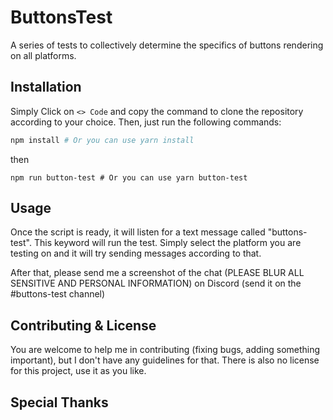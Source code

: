 # ButtonsTest
A series of tests to collectively determine the specifics of buttons rendering on all platforms.

## Installation
Simply Click on ```<> Code``` and copy the command to clone the repository according to your choice. 
Then, just run the following commands:
```sh
npm install # Or you can use yarn install
```
then
```
npm run button-test # Or you can use yarn button-test
```

## Usage
Once the script is ready, it will listen for a text message called "buttons-test". This keyword will run the test. Simply select the platform you are testing on and it will try sending messages according to that. 

After that, please send me a screenshot of the chat (PLEASE BLUR ALL SENSITIVE AND PERSONAL INFORMATION) on Discord (send it on the #buttons-test channel)

## Contributing & License
You are welcome to help me in contributing (fixing bugs, adding something important), but I don't have any guidelines for that. There is also no license for this project, use it as you like. 

## Special Thanks
